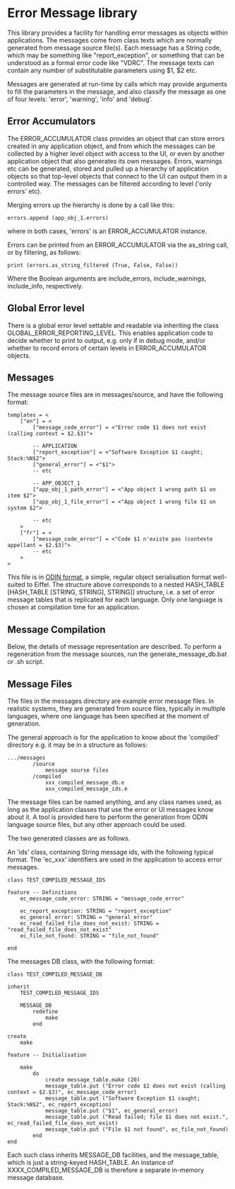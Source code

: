 Error Message library
=====================
This library provides a facility for handling error messages as objects within applications. The messages come from class texts which are normally generated from message source file(s). Each message has a String code, which may be something like "report_exception", or something that can be understood as a formal error code like "VDRC". The message texts can contain any number of substitutable parameters using $1, $2 etc. 

Messages are generated at run-time by calls which may provide arguments to fill the parameters in the message, and also classify the message as one of four levels: 'error', 'warning', 'info' and 'debug'.

Error Accumulators
------------------
The ERROR_ACCUMULATOR class provides an object that can store errors created in any application object, and from which the messages can be collected by a higher level object with access to the UI, or even by another application object that also generates its own messages. Errors, warnings etc can be generated, stored and pulled up a hierarchy of application objects so that top-level objects that connect to the UI can output them in a controlled way. The messages can be filtered according to level ('only errors' etc).

Merging errors up the hierarchy is done by a call like this:

	errors.append (app_obj_1.errors)

where in both cases, 'errors' is an ERROR_ACCUMULATOR instance.

Errors can be printed from an ERROR_ACCUMULATOR via the as_string call, or by filtering, as follows:

	print (errors.as_string_filtered (True, False, False))

Where the Boolean arguments are include_errors, include_warnings, include_info, respectively.


Global Error level
------------------
There is a global error level settable and readable via inheriting the class GLOBAL_ERROR_REPORTING_LEVEL. This enables application code to decide whether to print to output, e.g. only if in debug mode, and/or whether to record errors of certain levels in ERROR_ACCUMULATOR objects.

Messages
--------
The message source files are in messages/source, and have the following format:

	templates = <
		["en"] = <
			["message_code_error"] = <"Error code $1 does not exist (calling context = $2.$3)">

			-- APPLICATION
			["report_exception"] = <"Software Exception $1 caught; Stack:%N$2">
			["general_error"] = <"$1">
			-- etc

			-- APP_OBJECT_1
			["app_obj_1_path_error"] = <"App object 1 wrong path $1 on item $2">
			["app_obj_1_file_error"] = <"App object 1 wrong file $1 on system $2">

			-- etc
		>
		["fr"] = <
			["message_code_error"] = <"Code $1 n'existe pas (contexte appellant = $2.$3)">
			-- etc
		>
	>

This file is in [ODIN format](https://github.com/openEHR/odin), a simple, regular object serialisation format well-suited to Eiffel. The structure above corresponds to a nested HASH_TABLE [HASH_TABLE [STRING, STRING], STRING]] structure, i.e. a set of error message tables that is replicated for each language. Only one language is chosen at compilation time for an application.

Message Compilation
-------------------
Below, the details of message representation are described. To perform a regeneration from the message sources, run the generate_message_db.bat or .sh script.

Message Files
-------------

The files in the messages directory are example error message files. In realistic systems, they are generated from source files, typically in multiple languages, where one language has been specified at the moment of generation.

The general approach is for the application to know about the 'compiled' directory e.g. it may be in a structure as follows:

	.../messages
			/source
				message sourse files
			/compiled
				xxx_compiled_message_db.e
				xxx_compiled_message_ids.e

The message files can be named anything, and any class names used, as long as the application classes that use the error or UI messages know about it. A tool is provided here to perform the generation from ODIN language source files, but any other approach could be used.

The two generated classes are as follows.

An 'ids' class, containing String message ids, with the following typical format.  The 'ec_xxx' identifiers are used in the application to access error messages.
	
	class TEST_COMPILED_MESSAGE_IDS

	feature -- Definitions
		ec_message_code_error: STRING = "message_code_error"

		ec_report_exception: STRING = "report_exception"
		ec_general_error: STRING = "general_error"
		ec_read_failed_file_does_not_exist: STRING = "read_failed_file_does_not_exist"
		ec_file_not_found: STRING = "file_not_found"
		
	end

The messages DB class, with the following format:

	class TEST_COMPILED_MESSAGE_DB

	inherit
		TEST_COMPILED_MESSAGE_IDS

		MESSAGE_DB
			redefine
				make
			end

	create
		make

	feature -- Initialisation

		make
			do
				create message_table.make (20)
				message_table.put ("Error code $1 does not exist (calling context = $2.$3)", ec_message_code_error)
				message_table.put ("Software Exception $1 caught; Stack:%N$2", ec_report_exception)
				message_table.put ("$1", ec_general_error)
				message_table.put ("Read failed; file $1 does not exist.", ec_read_failed_file_does_not_exist)
				message_table.put ("File $1 not found", ec_file_not_found)
			end	
	end

Each such class inherits MESSAGE_DB facilities, and the message_table, which is just a string-keyed HASH_TABLE. An instance of XXXX_COMPILED_MESSAGE_DB is therefore a separate in-memory message database.



